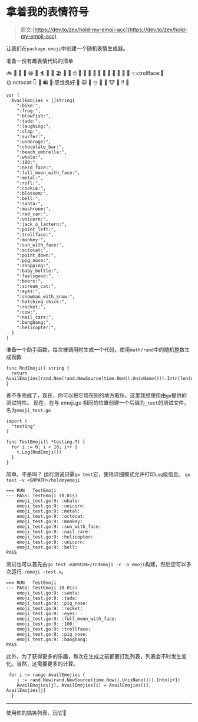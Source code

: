 # 拿着我的表情符号

> 原文:[https://dev.to/zex/hold-my-emoji-acc](https://dev.to/zex/hold-my-emoji-acc)

让我们在`package emoji`中创建一个随机表情生成器。

准备一份有趣表情代码的清单

🚲 🐸 🐡 🎉 😆 👏 🏄 🔞 🍫 🏖️ 🐳 💯 🤓 🌝 🤘 🤣 🍪 🌼 🔔 🎅 🍄 🚗 🦄 🎃 👈:trollface:🐒 🌞:octocat:👇 🐽 🛍️ 🍼:感觉良好:🍻 🙀 👀 ☃️ 🐣 🚀 🐮 💅 ‼️ 🚁

```
var (
  AvailEmojies = []string{
    ":bike:",
    ":frog:",
    ":blowfish:",
    ":tada:",
    ":laughing:",
    ":clap:",
    ":surfer:",
    ":underage:",
    ":chocolate_bar:",
    ":beach_umbrella:",
    ":whale:",
    ":100:",
    ":nerd_face:",
    ":full_moon_with_face:",
    ":metal:",
    ":rofl:",
    ":cookie:",
    ":blossom:",
    ":bell:",
    ":santa:",
    ":mushroom:",
    ":red_car:",
    ":unicorn:",
    ":jack_o_lantern:",
    ":point_left:",
    ":trollface:",
    ":monkey:",
    ":sun_with_face:",
    ":octocat:",
    ":point_down:",
    ":pig_nose:",
    ":shopping:",
    ":baby_bottle:",
    ":feelsgood:",
    ":beers:",
    ":scream_cat:",
    ":eyes:",
    ":snowman_with_snow:",
    ":hatching_chick:",
    ":rocket:",
    ":cow:",
    ":nail_care:",
    ":bangbang:",
    ":helicopter:",
  }
) 
```

准备一个助手函数，每次被调用时生成一个代码。使用`math/rand`中的随机整数生成函数

```
func RndEmoji() string {
  return AvailEmojies[rand.New(rand.NewSource(time.Now().UnixNano())).Intn(len(AvailEmojies))]
} 
```

差不多完成了，现在，你可以把它用在别的地方取乐。这里我想使用由`go`提供的测试特性。
现在，在与 emoji.go 相同的位置创建一个后缀为`_test`的测试文件，名为`emoji_test.go`

```
import (
  "testing"
)

func TestEmoji(t *testing.T) {
  for i := 0; i < 10; i++ {
    t.Log(RndEmoji())
  }
} 
```

简单。不是吗？
运行测试只需`go test`它，使用详细模式允许打印`Log`级信息。
`go test -v <GOPATH>/holdmyemoji`

```
=== RUN   TestEmoji
--- PASS: TestEmoji (0.01s)
    emoji_test.go:9: :whale:
    emoji_test.go:9: :unicorn:
    emoji_test.go:9: :metal:
    emoji_test.go:9: :octocat:
    emoji_test.go:9: :monkey:
    emoji_test.go:9: :sun_with_face:
    emoji_test.go:9: :nail_care:
    emoji_test.go:9: :helicopter:
    emoji_test.go:9: :unicorn:
    emoji_test.go:9: :bell:
PASS 
```

测试也可以首先由`go test <GOPATH>/rndemoji -c -o emoji`构建，然后您可以多次运行`./emoji -test.v`。

```
=== RUN   TestEmoji
--- PASS: TestEmoji (0.01s)
    emoji_test.go:9: :santa:
    emoji_test.go:9: :tada:
    emoji_test.go:9: :pig_nose:
    emoji_test.go:9: :rocket:
    emoji_test.go:9: :eyes:
    emoji_test.go:9: :full_moon_with_face:
    emoji_test.go:9: :100:
    emoji_test.go:9: :trollface:
    emoji_test.go:9: :pig_nose:
    emoji_test.go:9: :bangbang:
PASS 
```

此外，为了获得更多的乐趣，每次在生成之前都要打乱列表，列表会不时发生变化。当然，这需要更多的计算。

```
 for i := range AvailEmojies {
    j := rand.New(rand.NewSource(time.Now().UnixNano())).Intn(i+1)
    AvailEmojies[j], AvailEmojies[i] = AvailEmojies[i], AvailEmojies[j]
  } 
```

* * *

使用你的搞笑列表，玩它🚀